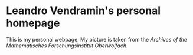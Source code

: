 # Leandro Vendramin's personal homepage

This is my personal webpage. My picture is taken from the _Archives of the Mathematisches Forschungsinstitut Oberwolfach_.

